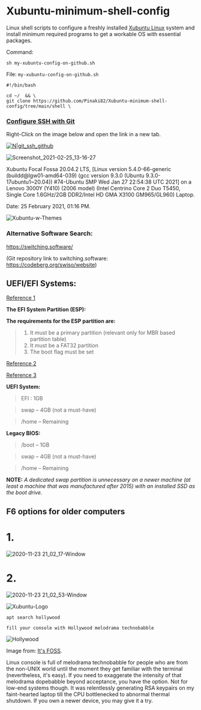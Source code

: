 # Xubuntu-minimum-shell-config

Linux shell scripts to configure a freshly installed [Xubuntu Linux](https://xubuntu.org/) system and install minimum required programs to get a workable OS with essential packages.

Command:

```
sh my-xubuntu-config-on-github.sh
```

File: `my-xubuntu-config-on-github.sh`

```
#!/bin/bash

cd ~/  && \
git clone https://github.com/Pinaki82/Xubuntu-minimum-shell-config/tree/main/shell \
```

### [Configure SSH with Git](https://github.com/Pinaki82/Tulu-C-IDE/blob/main/GIT%2BSSH%2BGPG-and-Code-Signing.md)

Right-Click on the image below and open the link in a new tab.

[![N|git_ssh_github](https://user-images.githubusercontent.com/16861933/107740857-0d11e100-6d32-11eb-9de0-c0cd08104e00.png)](https://github.com/Pinaki82/Tulu-C-IDE/blob/main/GIT%2BSSH%2BGPG-and-Code-Signing.md)

![Screenshot_2021-02-25_13-16-27](https://user-images.githubusercontent.com/16861933/109127368-41c86400-7746-11eb-95a8-08fd71dee5cd.png)

Xubuntu Focal Fossa 20.04.2 LTS, [Linux version 5.4.0-66-generic (buildd@lgw01-amd64-039) (gcc version 9.3.0 (Ubuntu 9.3.0-17ubuntu1~20.04)) #74-Ubuntu SMP Wed Jan 27 22:54:38 UTC 2021] on a Lenovo 3000Y (Y410) (2006 model) (Intel Centrino Core 2 Duo T5450, Single Core 1.6GHz/2GB DDR2/Intel HD GMA X3100 GM965/GL960) Laptop.

Date: 25 February 2021, 01:16 PM.

![Xubuntu-w-Themes](https://user-images.githubusercontent.com/16861933/111397221-c4f62d80-86e6-11eb-96b5-452a1ca7f6b0.gif)

### Alternative Software Search:

https://switching.software/

(Git repository link to switching.software: https://codeberg.org/swiso/website)

## UEFI/EFI Systems:

[Reference 1](https://askubuntu.com/questions/1128810/no-efi-system-partition-option-for-ubuntu-18-10)

**The EFI System Partition (ESP):**

**The requirements for the ESP partition are:**

> 1. It must be a primary partition (relevant only for MBR based partition table)
> 2. It must be a FAT32 partition
> 3. The boot flag must be set

[Reference 2](https://www.itzgeek.com/post/how-to-install-ubuntu-20-04-lts/)

[Reference 3](https://askubuntu.com/questions/1313154/how-to-know-the-proper-amount-of-needed-disk-space-for-efi-partition)

**UEFI System:**

> EFI : 1GB

> swap – 4GB (not a must-have)

> /home – Remaining

**Legacy BIOS:**

> /boot – 1GB

> swap – 4GB (not a must-have)

> /home – Remaining

**NOTE:** _A dedicated swap partition is unnecessary on a newer machine (at least a machine that was manufactured after 2015) with an installed SSD as the boot drive._

## F6 options for older computers

# 1.

![2020-11-23 21_02_17-Window](https://user-images.githubusercontent.com/16861933/104064024-30bda500-5223-11eb-90a5-031632b7fbb0.png)

# 2.

![2020-11-23 21_02_53-Window](https://user-images.githubusercontent.com/16861933/104064100-4df27380-5223-11eb-9b34-3b6e8784cf24.png)

![Xubuntu-Logo](https://user-images.githubusercontent.com/16861933/110677290-02485000-81fb-11eb-921a-cd2e76be5149.jpg)

`apt search hollywood`

`fill your console with Hollywood melodrama technobabble`

![Hollywood](https://media.giphy.com/media/wmROp19pebs9W/giphy.gif)

Image from: [It's FOSS](https://itsfoss.com/hollywood-hacker-screen/).

Linux console is full of melodrama technobabble for people who are from the non-UNIX world until the moment they get familiar with the terminal (nevertheless, it's easy). If you need to exaggerate the intensity of that melodrama dopebabble beyond acceptance, you have the option. Not for low-end systems though. It was relentlessly generating RSA keypairs on my faint-hearted laptop till the CPU bottlenecked to abnormal thermal shutdown. If you own a newer device, you may give it a try.
